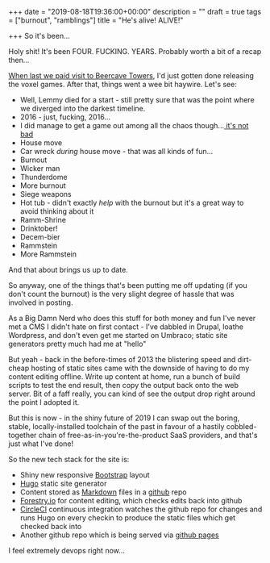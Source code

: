 +++
date = "2019-08-18T19:36:00+00:00"
description = ""
draft = true
tags = ["burnout", "ramblings"]
title = "He's alive! ALIVE!"

+++
So it's been...

Holy shit! It's been FOUR. FUCKING. YEARS. Probably worth a bit of a recap then...

[When last we paid visit to Beercave Towers](/blog/2015/07/06/egad-a-post/), I'd just gotten done releasing the voxel games. After that, things went a wee bit haywire. Let's see:

* Well, Lemmy died for a start - still pretty sure that was the point where we diverged into the darkest timeline.
* 2016 - just, fucking, 2016...
* I did manage to get a game out among all the chaos though...[ it's not bad](/games/space-bastards/)
* House move
* Car wreck _during_ house move - that was all kinds of fun...
* Burnout
* Wicker man
* Thunderdome
* More burnout
* Siege weapons
* Hot tub - didn't exactly _help_ with the burnout but it's a great way to avoid thinking about it
* Ramm-Shrine
* Drinktober!
* Decem-bier
* Rammstein
* More Rammstein

And that about brings us up to date.

So anyway, one of the things that's been putting me off updating (if you don't count the burnout) is the very slight degree of hassle that was involved in posting. 

As a Big Damn Nerd who does this stuff for both money and fun I've never met a CMS I didn't hate on first contact - I've dabbled in Drupal, loathe Wordpress, and don't even get me started on Umbraco; static site generators pretty much had me at "hello"

But yeah - back in the before-times of 2013 the blistering speed and dirt-cheap hosting of static sites came with the downside of having to do my content editing offline. Write up content at home, run a bunch of build scripts to test the end result, then copy the output back onto the web server. Bit of a faff really, you can kind of see the output drop right around the point I adopted it.

But this is now - in the shiny future of 2019 I can swap out the boring, stable, locally-installed toolchain of the past in favour of a hastily cobbled-together chain of free-as-in-you're-the-product SaaS providers, and that's just what I've done!

So the new tech stack for the site is:

* Shiny new responsive [Bootstrap](https://getbootstrap.com/) layout
* [Hugo](https://gohugo.io/) static site generator
* Content stored as [Markdown](https://en.wikipedia.org/wiki/Markdown) files in a [github](https://github.com/) repo
* [Forestry.io](https://forestry.io/) for content editing, which checks edits back into github
* [CircleCI](https://circleci.com/) continuous integration watches the github repo for changes and runs Hugo on every checkin to produce the static files which get checked back into
* Another github repo which is being served via [github pages](https://pages.github.com/)

I feel extremely devops right now...